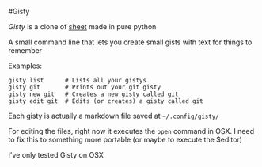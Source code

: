 #Gisty

*Gisty* is a clone of [sheet](https://github.com/oscardelben/sheet) made in pure python

A small command line that lets you create small gists with text for things to remember

Examples:

```
gisty list		# Lists all your gistys
gisty git		# Prints out your git gisty
gisty new git	# Creates a new gisty called git
gisty edit git	# Edits (or creates) a gisty called git
```

Each gisty is actually a markdown file saved at `~/.config/gisty/`

For editing the files, right now it executes the `open` command in OSX. I need to fix this to something more portable (or maybe to execute the $editor)

I've only tested Gisty on OSX